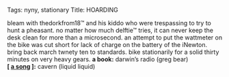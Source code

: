 Tags: nyny, stationary
Title: HOARDING
  
bleam with thedorkfrom18™ and his kiddo who were trespassing to try to hunt a pheasant. no matter how much delftie™ tries, it can never keep the desk clean for more than a microsecond. an attempt to put the wattmeter on the bike was cut short for lack of charge on the battery of the iNewton. bring back march twnety ten to standards. bike stationarily for a solid thirty minutes on very heavy gears.
**a book:** darwin’s radio (greg bear)  
**[ [a song](https://open.spotify.com/track/37wuwV4Y7v2e3kLyvt2fAI) ]:** cavern (liquid liquid)